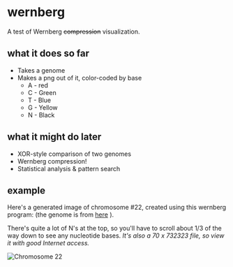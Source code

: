 # wernberg
A test of Wernberg ~~compression~~ visualization.

## what it does so far
* Takes a genome
* Makes a png out of it, color-coded by base
    * A - red
    * C - Green
    * T - Blue
    * G - Yellow
    * N - Black

## what it might do later
* XOR-style comparison of two genomes
* Wernberg compression!
* Statistical analysis & pattern search
    
## example
Here's a generated image of chromosome #22, created using this wernberg program: (the genome is from [here](ftp://ftp.ncbi.nlm.nih.gov/genomes/H_sapiens/Assembled_chromosomes/seq/) ).

There's quite a lot of N's at the top, so you'll have to scroll about 1/3 of the way down to see any nucleotide bases.
_It's also a 70 x 732323 file, so view it with good Internet access._





![Chromosome 22][chr22]

[chr22]: https://upload.wikimedia.org/wikipedia/commons/4/40/Chromosome1_wernberg.png "Chromosome 22"
